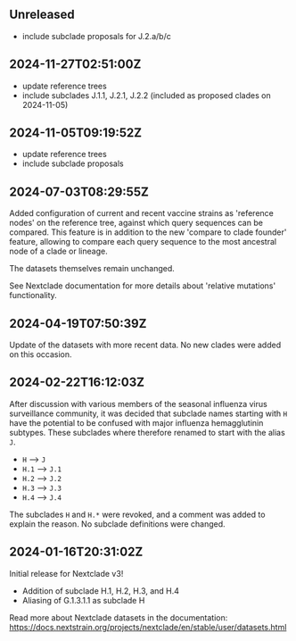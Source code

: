 ## Unreleased
 - include subclade proposals for J.2.a/b/c

## 2024-11-27T02:51:00Z

 - update reference trees
 - include subclades J.1.1, J.2.1, J.2.2 (included as proposed clades on 2024-11-05)

## 2024-11-05T09:19:52Z

 - update reference trees
 - include subclade proposals

## 2024-07-03T08:29:55Z

Added configuration of current and recent vaccine strains as 'reference nodes' on the reference tree, against which query sequences can be compared. This feature is in addition to the new 'compare to clade founder' feature, allowing to compare each query sequence to the most ancestral node of a clade or lineage.

The datasets themselves remain unchanged.

See Nextclade documentation for more details about 'relative mutations' functionality.

## 2024-04-19T07:50:39Z

Update of the datasets with more recent data. No new clades were added on this occasion.

## 2024-02-22T16:12:03Z

After discussion with various members of the seasonal influenza virus surveillance community, it was decided that subclade names starting with `H` have the potential to be confused with major influenza hemagglutinin subtypes. These subclades where therefore renamed to start with the alias `J`.

 - `H` --> `J`
 - `H.1` --> `J.1`
 - `H.2` --> `J.2`
 - `H.3` --> `J.3`
 - `H.4` --> `J.4`

The subclades `H` and `H.*` were revoked, and a comment was added to explain the reason. No subclade definitions were changed.


## 2024-01-16T20:31:02Z

Initial release for Nextclade v3!

 - Addition of subclade H.1, H.2, H.3, and H.4
 - Aliasing of G.1.3.1.1 as subclade H

Read more about Nextclade datasets in the documentation: https://docs.nextstrain.org/projects/nextclade/en/stable/user/datasets.html
